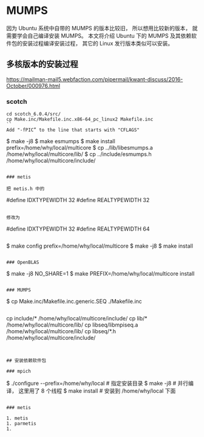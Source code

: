 # MUMPS

因为 Ubuntu 系统中自带的 MUMPS 的版本比较旧， 所以想用比较新的版本， 就需要学会自己编译安装 MUMPS。 本文将介绍 Ubuntu 下的 MUMPS 及其依赖软件包的安装过程编译安装过程， 其它的 Linux 发行版本类似可以安装。 

## 多核版本的安装过程 
https://mailman-mail5.webfaction.com/pipermail/kwant-discuss/2016-October/000976.html
### scotch
```
cd scotch_6.0.4/src/
cp Make.inc/Makefile.inc.x86-64_pc_linux2 Makefile.inc
``
Add "-fPIC” to the line that starts with "CFLAGS"

```
$ make -j8
$ make esmumps
$ make install prefix=/home/why/local/multicore
$ cp ../lib/libesmumps.a /home/why/local/multicore/lib/
$ cp ../include/esmumps.h /home/why/local/multicore/include/
```

### metis

把 metis.h 中的

```
#define IDXTYPEWIDTH 32 
#define REALTYPEWIDTH 32
```

修改为 

```
#define IDXTYPEWIDTH 32 
#define REALTYPEWIDTH 64
```

```
$ make config prefix=/home/why/local/multicore
$ make -j8
$ make install
```

### OpenBLAS

```
$ make -j8 NO_SHARE=1
$ make PREFIX=/home/why/local/multicore install
```

### MUMPS

```
$ cp Make.inc/Makefile.inc.generic.SEQ  ./Makefile.inc
```
```
cp include/* /home/why/local/multicore/include/
cp lib/* /home/why/local/multicore/lib/
cp libseq/libmpiseq.a /home/why/local/multicore/lib/
cp libseq/*.h /home/why/local/multicore/include/
```


## 安装依赖软件包 

### mpich 

```
$ ./configure --prefix=/home/why/local # 指定安装目录
$ make -j8 # 并行编译， 这里用了 8 个线程
$ make install # 安装到 /home/why/local  下面
```

### metis 

```
```
1. metis
1. parmetis
1. 











